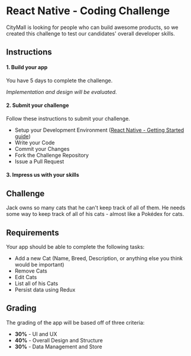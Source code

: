 
# React Native - Coding Challenge

CityMall is looking for people who can build awesome products, so we created this challenge to test our candidates' overall developer skills.

## Instructions
#### 1. Build your app
You have 5 days to complete the challenge.

*Implementation and design will be evaluated.*
#### 2. Submit your challenge
Follow these instructions to submit your challenge.
* Setup your Development Environment ([React Native - Getting Started guide](https://facebook.github.io/react-native/docs/getting-started.html))
* Write your Code
* Commit your Changes
* Fork the Challenge Repository
* Issue a Pull Request


#### 3. Impress us with your skills

## Challenge
Jack owns so many cats that he can't keep track of all of them. He needs some way to keep track of all of his cats - almost like a Pokédex for cats.


## Requirements
Your app should be able to complete the following tasks:
* Add a new Cat (Name, Breed, Description, or anything else you think would be important)
* Remove Cats
* Edit Cats
* List all of his Cats
* Persist data using Redux

## Grading
The grading of the app  will be based off of three criteria:
* **30%** - UI and UX
* **40%** - Overall Design and Structure
* **30%** - Data Management and Store
